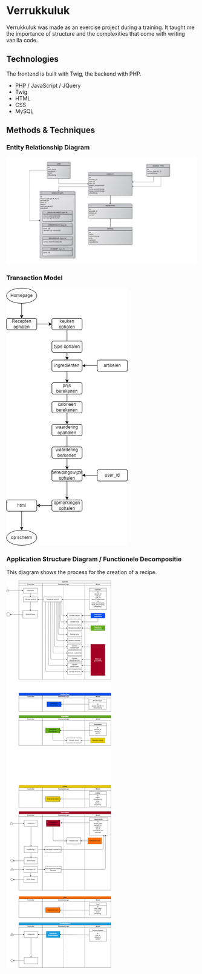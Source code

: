 # Verrukkuluk 

Verrukkuluk was made as an exercise project during a training. It taught me the importance of structure and the complexities that come with writing vanilla code.

## Technologies

The frontend is built with Twig, the backend with PHP.

* PHP / JavaScript / JQuery
* Twig
* HTML
* CSS
* MySQL

## Methods & Techniques

### Entity Relationship Diagram
<img src="documents\design\VER-ERD-Uitgewerkt-gegevensmodel-TV-v1.pdf" />

### Transaction Model
<img src="documents\design\VER-TRA-Uitgewerkt-transactiemodel-TV-v1.png" />

### Application Structure Diagram / Functionele Decompositie
This diagram shows the process for the creation of a recipe.

<img src="documents\design\VER-ASD-Uitgewerkt-asd-TV-v9.drawio.png" />

